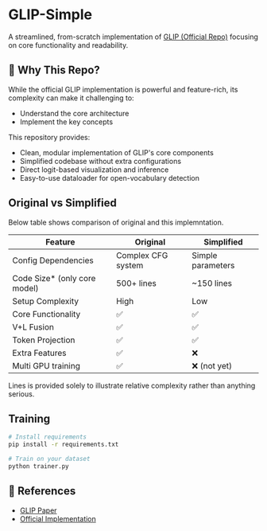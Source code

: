 # GLIP-Simple
A streamlined, from-scratch implementation of [GLIP (Official Repo)](https://github.com/microsoft/GLIP) focusing on core functionality and readability.

## 🤔 Why This Repo?

While the official GLIP implementation is powerful and feature-rich, its complexity can make it challenging to:
- Understand the core architecture
- Implement the key concepts

This repository provides:
- Clean, modular implementation of GLIP's core components
- Simplified codebase without extra configurations
- Direct logit-based visualization and inference
- Easy-to-use dataloader for open-vocabulary detection

## Original vs Simplified

Below table shows comparison of original and this implemntation.

| Feature | Original | Simplified |
|---------|----------|------------|
| Config Dependencies | Complex CFG system | Simple parameters |
| Code Size* (only core model) | 500+ lines | ~150 lines |
| Setup Complexity | High | Low |
| Core Functionality | ✅ | ✅ |
| V+L Fusion | ✅ | ✅ |
| Token Projection | ✅ | ✅ |
| Extra Features | ✅ | ❌ |
| Multi GPU training | ✅ | ❌ (not yet) |

Lines is provided solely to illustrate relative complexity rather than anything serious.



## Training

```bash
# Install requirements
pip install -r requirements.txt

# Train on your dataset
python trainer.py
```



## 📖 References

- [GLIP Paper](https://arxiv.org/abs/2112.03857)
- [Official Implementation](https://github.com/microsoft/GLIP)